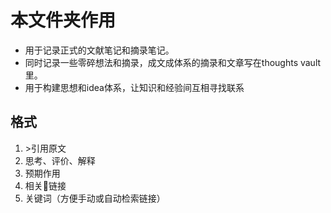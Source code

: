 # 本文件夹作用
- 用于记录正式的文献笔记和摘录笔记。
- 同时记录一些零碎想法和摘录，成文成体系的摘录和文章写在thoughts vault里。
- 用于构建思想和idea体系，让知识和经验间互相寻找联系
## 格式
1. \>引用原文
2. 思考、评价、解释
3. 预期作用
4. 相关🔗链接
5. 关键词（方便手动或自动检索链接）


